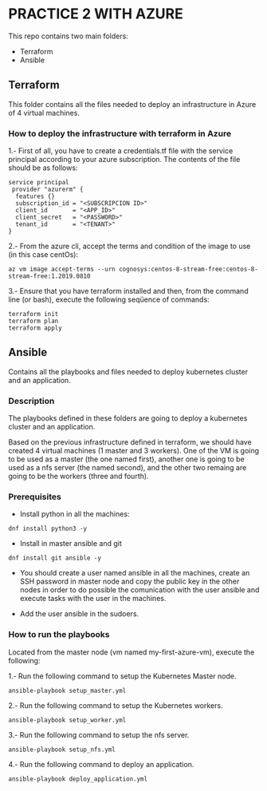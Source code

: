 # PRACTICE 2 WITH AZURE

This repo contains two main folders:

- Terraform
- Ansible

## Terraform

This folder contains all the files needed to deploy an infrastructure in Azure of 4 virtual machines.

### How to deploy the infrastructure with terraform in Azure

1.- First of all, you have to create a credentials.tf file with the service principal according to your azure subscription. The contents of the file should be as follows:

```
service principal
 provider "azurerm" {
  features {}
  subscription_id = "<SUBSCRIPCION ID>"
  client_id       = "<APP_ID>"
  client_secret   = "<PASSWORD>"
  tenant_id       = "<TENANT>"
}
```

2.- From the azure cli, accept the terms and condition of the image to use (in this case centOs):

```
az vm image accept-terms --urn cognosys:centos-8-stream-free:centos-8-stream-free:1.2019.0810
```

3.- Ensure that you have terraform installed and then, from the command line (or bash), execute the following seqüence of commands:

```
terraform init
terraform plan
terraform apply
```

## Ansible

Contains all the playbooks and files needed to deploy kubernetes cluster and an application.

### Description

The playbooks defined in these folders are going to deploy a kubernetes cluster and an application.

Based on the previous infrastructure defined in terraform, we should have created 4 virtual machines (1 master and 3 workers). One of the VM is going to be used as a master (the one named first), another one is going to be used as a nfs server (the named second), and the other two remaing are going to be the workers (three and fourth).

### Prerequisites

- Install python in all the machines:

```
dnf install python3 -y
```

- Install in master ansible and git

```
dnf install git ansible -y
```

- You should create a user named ansible in all the machines, create an SSH password in master node and copy the public key in the other nodes in order to do possible the comunication with the user ansible and execute tasks with the user in the machines.

- Add the user ansible in the sudoers.

### How to run the playbooks

Located from the master node (vm named my-first-azure-vm), execute the following:

1.- Run the following command to setup the Kubernetes Master node.

```
ansible-playbook setup_master.yml
```

2.- Run the following command to setup the Kubernetes workers.

```
ansible-playbook setup_worker.yml
```

3.- Run the following command to setup the nfs server.

```
ansible-playbook setup_nfs.yml
```

4.- Run the following command to deploy an application.

```
ansible-playbook deploy_application.yml
```
